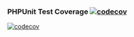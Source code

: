 ### PHPUnit Test Coverage [![codecov](https://codecov.io/gh/glavvra4/wizle/graph/badge.svg?token=NDWXN2MDXQ)](https://codecov.io/gh/glavvra4/wizle)
[![codecov](https://codecov.io/gh/glavvra4/wizle/graph/tree.svg?token=NDWXN2MDXQ)](https://codecov.io/gh/glavvra4/wizle)

